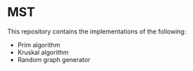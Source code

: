 # MST

This repository contains the implementations of the following:

* Prim algorithm
* Kruskal algorithm
* Random graph generator
